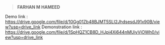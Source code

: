 > **FARHAN M HAMEED**


Demo link : https://drive.google.com/file/d/10Gg01Zb48BJMT5SLI2JhdsesdJ91x90B/view?usp=drive_link
Demonstration link : https://drive.google.com/file/d/1SpHQZ1CB8D_HJpi4Xi644nMUiyVjOWh0/view?usp=drive_link
